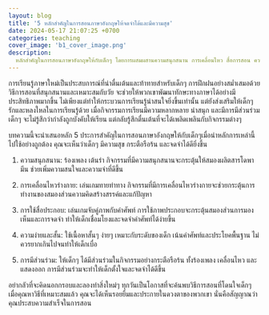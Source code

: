 ```yaml
---
layout: blog
title: '5 หลักสำคัญในการสอนภาษาอังกฤษให้จดจำได้และมีความสุข'
date: 2024-05-17 21:07:25 +0700
categories: teaching
cover_image: 'b1_cover_image.png'
description:
  หลักสำคัญในการสอนภาษาอังกฤษให้กับเด็กๆ โดยการผสมผสานความสนุกสนาน การเคลื่อนไหว สื่อการสอน ความง่าย และการมีส่วนร่วม เพื่อสร้างประสบการณ์การเรียนรู้ที่น่าประทับใจและสร้างแรงบันดาลใจให้กับผู้เรียนได้อย่างยั่งยืน
---
```


การเรียนรู้ภาษาใหม่เป็นประสบการณ์ที่น่าตื่นเต้นและท้าทายสำหรับเด็กๆ การฝึกฝนอย่างสม่ำเสมอด้วยวิธีการสอนที่สนุกสนานและเหมาะสมกับวัย จะช่วยให้พวกเขาพัฒนาทักษะทางภาษาได้อย่างมีประสิทธิภาพมากขึ้น ไม่เพียงแต่ทำให้กระบวนการเรียนรู้น่าสนใจยิ่งขึ้นเท่านั้น แต่ยังส่งเสริมให้เด็กๆ รักและหลงใหลในการเรียนรู้ด้วย เมื่อกิจกรรมการเรียนมีความหลากหลาย น่าสนุก และมีการมีส่วนร่วม เด็กๆ จะไม่รู้สึกว่ากำลังถูกบังคับให้เรียน แต่กลับรู้สึกตื่นเต้นที่จะได้เพลิดเพลินกับกิจกรรมต่างๆ

บทความนี้จะนำเสนอหลัก 5 ประการสำคัญในการสอนภาษาอังกฤษให้กับเด็กๆเมื่อนำหลักการเหล่านี้ไปใช้อย่างถูกต้อง คุณจะเห็นว่าเด็กๆ มีความสุข กระตือรือร้น และจดจำได้ดียิ่งขึ้น

1. ความสนุกสนาน: ร้องเพลง เต้นรำ กิจกรรมที่มีความสนุกสนานจะกระตุ้นให้สมองผลิตสารโดพามีน ช่วยเพิ่มความสนใจและความจำที่ดีขึ้น

2. การเคลื่อนไหวร่างกาย: เล่นเกมทายท่าทาง กิจกรรมที่มีการเคลื่อนไหวร่างกายจะช่วยกระตุ้นการทำงานของสมองส่วนความคิดสร้างสรรค์และแก้ปัญหา

3. การใช้สื่อประกอบ: เล่นเกมจับคู่ภาพกับคำศัพท์ การใช้ภาพประกอบจะกระตุ้นสมองส่วนการมองเห็นและการจดจำ ทำให้เด็กเชื่อมโยงและจดจำคำศัพท์ได้ง่ายขึ้น

4. ความง่ายและสั้น: ใช้เนื้อหาสั้นๆ ง่ายๆ เหมาะกับระดับของเด็ก เน้นคำศัพท์และประโยคพื้นฐาน ไม่ควรยากเกินไปจนทำให้เด็กเบื่อ

5. การมีส่วนร่วม: ให้เด็กๆ ได้มีส่วนร่วมในกิจกรรมอย่างกระตือรือร้น ทั้งร้องเพลง เคลื่อนไหว และแสดงออก การมีส่วนร่วมจะทำให้เด็กตั้งใจและจดจำได้ดีขึ้น

อย่ากลัวที่จะคิดนอกกรอบและลองทำสิ่งใหม่ๆ ทุกวันเป็นโอกาสที่จะค้นพบวิธีการสอนที่โดนใจเด็กๆ เมื่อคุณหาวิธีที่เหมาะสมแล้ว คุณจะได้เห็นรอยยิ้มและประกายในดวงตาของพวกเขา นั่นคือสัญญาณว่าคุณประสบความสำเร็จในการสอน
